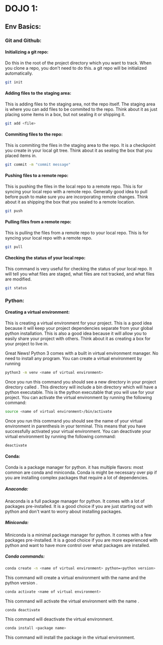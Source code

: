 # DOJO 1:

## Env Basics:
### Git and Github:
#### Initializing a git repo:
Do this in the root of the project directory which you want to track. When you clone a repo, you don't need to do this.
a git repo will be initialized automatically.
```bash
git init
```
#### Adding files to the staging area:
This is adding files to the staging area, not the repo itself. The staging area is where you can add files to be commited
to the repo. Think about it as just placing some items in a box, but not sealing it or shipping it.
```bash
git add <file>
```
#### Commiting files to the repo:
This is commiting the files in the staging area to the repo. It is a checkpoint you create in your local git tree.
Think about it as sealing the box that you placed items in.
```bash 
git commit -m "commit message"
```
#### Pushing files to a remote repo:
This is pushing the files in the local repo to a remote repo. This is for syncing your local repo with a remote repo.
Generally good idea to pull before push to make sure you are incorporating remote changes. Think about it as shipping 
the box that you sealed to a remote location. 
```bash
git push
```

#### Pulling files from a remote repo:
This is pulling the files from a remote repo to your local repo. This is for syncing your local repo with a remote repo.
```bash
git pull
```

#### Checking the status of your local repo:
This command is very useful for checking the status of your local repo. It will tell you what files are staged, what files
are not tracked, and what files are modified.
```bash
git status
```


### Python:
#### Creating a virtual environment:
This is creating a virtual environment for your project. This is a good idea because it will keep your project dependencies
separate from your global python installation. This is also a good idea because it will allow you to easily share your
project with others. Think about it as creating a box for your project to live in.

Great News! Python 3 comes with a built in virtual environment manager. No need to install any program.
You can create a virtual environment by running
```bash
python3 -m venv <name of virtual environment>
```
Once you run this command you should see a new directory in your project directory called <name of virtual environment>.
This directory will include a bin directory which will have a python executable. This is the python executable that you
will use for your project. You can activate the virtual environment by running the following command:
```bash
source <name of virtual environment>/bin/activate
```
Once you run this command you should see the name of your virtual environment in parenthesis in your terminal. This means
that you have successfully activated your virtual environment. You can deactivate your virtual environment by running the
following command:
```bash
deactivate
```
#### Conda:
Conda is a package manager for python. it has multiple flavors: most common are conda and miniconda. Conda is might be
necessary over pip if you are installing complex packages that require a lot of dependencies.
##### Anaconda:
Anaconda is a full package manager for python. It comes with a lot of packages pre-installed. It is a good choice if you
are just starting out with python and don't want to worry about installing packages. 
##### Miniconda:
Miniconda is a minimal package manager for python. It comes with a few packages pre-installed. It is a good choice if you
are more experienced with python and want to have more control over what packages are installed.
##### Conda commands:
```bash
conda create -n <name of virtual environment> python=<python version>
```
This command will create a virtual environment with the name <name of virtual environment> and the python version <python version>.
```bash
conda activate <name of virtual environment>
```
This command will activate the virtual environment with the name <name of virtual environment>.
```bash
conda deactivate
```
This command will deactivate the virtual environment.
```bash
conda install <package name>
```
This command will install the package <package name> in the virtual environment.

